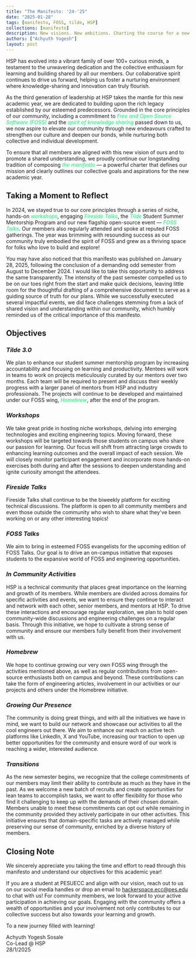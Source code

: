 ```yaml
---
title: "The Manifesto: '24-'25"
date: "2025-01-28"
tags: [manifesto, FOSS, tilde, HSP]
collections: [manifesto]
description: New visions. New ambitions. Charting the course for a new academic year filled with growth, innovation and the love of FOSS!
authors: ["Achyuth Yogesh"]
layout: post
---
```


HSP has evolved into a vibrant family of over 100+ curious minds, a testament to the unwavering dedication and the collective enthusiasm for learning and building shared by all our members. Our collaborative spirit continues to drive us forward, helping us foster a nurturing environment where knowledge-sharing and innovation can truly flourish.

As the third generation of leadership at HSP takes the mantle for this new academic year, we are dedicated to building upon the rich legacy established by our esteemed predecessors. Grounded in the core principles of our community, including a commitment to <span style="font-style:italic; color:#00fb6b">Free and Open Source Software (FOSS)</span> and the <span style="font-style:italic; color:#00fb6b">spirit of knowledge sharing</span> passed down to us, we now aspire to elevate our community through new endeavours crafted to strengthen our culture and deepen our bonds, while nurturing both collective and individual development. 

To ensure that all members are aligned with this new vision of ours and to promote a shared understanding, we proudly continue our longstanding tradition of composing <span style="font-style:italic; color:#00fb6b">the manifesto</span> — a powerful charter that defines our mission and clearly outlines our collective goals and aspirations for the new academic year.

## Taking a Moment to Reflect
In 2024, we stayed true to our core principles through a series of niche, hands-on <span style="font-style:italic; color:#00fb6b">workshops</span>, engaging <span style="font-style:italic; color:#00fb6b">Fireside Talks</span>, the <span style="font-style:italic; color:#00fb6b">Tilde</span> Student Summer Mentorship Program and our new flagship open-source event —    <span style="font-style:italic; color:#00fb6b">FOSS Talks</span>. Our members also regularly attended and spoke at reputed FOSS gatherings. The year was brimming with resounding success as our community truly embodied the spirit of FOSS and grew as a thriving space for folks who love to build and explore!

You may have also noticed that this manifesto was published on January 28, 2025, following the conclusion of a demanding odd semester from August to December 2024. I would like to take this opportunity to address the same transparently. The intensity of the past semester compelled us to be on our toes right from the start and make quick decisions, leaving little room for the thoughtful drafting of a comprehensive document to serve as a guiding source of truth for our plans. While we successfully executed several impactful events, we did face challenges stemming from a lack of shared vision and understanding within our community, which humbly reminded us of the critical importance of this manifesto. 

## Objectives

<h3 style="font-style: italic;">Tilde 3.0</h3>

We plan to enhance our student summer mentorship program by increasing accountability and focusing on learning and productivity. Mentees will work in teams to work on projects meticulously curated by our mentors over two months. Each team will be required to present and discuss their weekly progress with a larger panel of mentors from HSP and industry professionals. The projects will continue to be developed and maintained under our FOSS wing, <span style="font-style:italic; color:#00fb6b">Homebrew</span>, after the end of the program.
<h3 style="font-style: italic;">Workshops</h3>

We take great pride in hosting niche workshops, delving into emerging technologies and exciting engineering topics. Moving forward, these workshops will be targeted towards those students on campus who share our passion for learning. Our focus will shift from attracting large crowds to enhancing learning outcomes and the overall impact of each session. We will closely monitor participant engagement and incorporate more hands-on exercises both during and after the sessions to deepen understanding and ignite curiosity amongst the attendees. 
<h3 style="font-style: italic;">Fireside Talks</h3>

Fireside Talks shall continue to be the biweekly platform for exciting technical discussions. The platform is open to all community members and even those outside the community who wish to share what they've been working on or any other interesting topics!
<h3 style="font-style: italic;">FOSS Talks</h3>

We aim to bring in esteemed FOSS evangelists for the upcoming edition of FOSS Talks. Our goal is to drive an on-campus initiative that exposes students to the expansive world of FOSS and engineering opportunities.
<h3 style="font-style: italic;">In Community Activities</h3>

HSP is a technical community that places great importance on the learning and growth of its members. While members are divided across domains for specific activities and events, we want to ensure they continue to interact and network with each other, senior members, and mentors at HSP. To drive these interactions and encourage regular exploration, we plan to hold open community-wide discussions and engineering challenges on a regular basis. Through this initiative, we hope to cultivate a strong sense of community and ensure our members fully benefit from their involvement with us. 
<h3 style="font-style: italic;">Homebrew</h3>

We hope to continue growing our very own FOSS wing through the activities mentioned above, as well as regular contributions from open-source enthusiasts both on campus and beyond. These contributions can take the form of engineering articles, involvement in our activities or our projects and others under the Homebrew initiative. 
<h3 style="font-style: italic;">Growing Our Presence</h3>

The community is doing great things, and with all the initiatives we have in mind, we want to build our network and showcase our activities to all the cool engineers out there. We aim to enhance our reach on active tech platforms like LinkedIn, X and YouTube, increasing our traction to open up better opportunities for the community and ensure word of our work is reaching a wider, interested audience.
<h3 style="font-style: italic;">Transitions</h3>

As the new semester begins, we recognize that the college commitments of our members may limit their ability to contribute as much as they have in the past. As we welcome a new batch of recruits and create opportunities for lean teams to accomplish tasks, we want to offer flexibility for those who find it challenging to keep up with the demands of their chosen domain. Members unable to meet these commitments can opt out while remaining in the community provided they actively participate in our other activities. This initiative ensures that domain-specific tasks are actively managed while preserving our sense of community, enriched by a diverse history of members.

## Closing Note 

We sincerely appreciate you taking the time and effort to read through this manifesto and understand our objectives for this academic year!

If you are a student at PESUECC and align with our vision, reach out to us on our social media handles or drop an email to <a href="mailto:hackerspace.ecc@pes.edu">hackerspace.ecc@pes.edu</a> to chat with us! 
For community members, we look forward to your active participation in achieving our goals. Engaging with the community offers a wealth of opportunities and your involvement not only contributes to our collective success but also towards your learning and growth.

To a new journey filled with learning!

Achyuth Yogesh Sosale <br/>
Co-Lead @ HSP <br/>
28/1/2025

